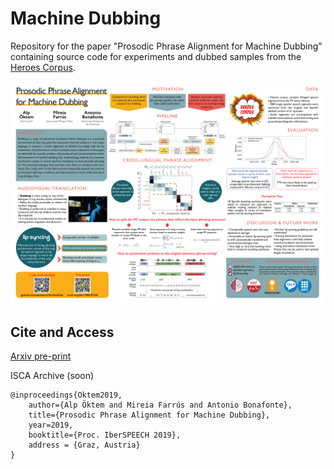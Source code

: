 # Machine Dubbing

Repository for the paper "Prosodic Phrase Alignment for Machine Dubbing" containing source code for experiments and dubbed samples from the [Heroes Corpus](https://repositori.upf.edu/handle/10230/35572). 

![Poster](https://raw.githubusercontent.com/alpoktem/MachineDub/master/img/MachineDub-poster.png "Paper poster")

## Cite and Access

[Arxiv pre-print](https://arxiv.org/abs/1908.07226)

ISCA Archive (soon)

	@inproceedings{Oktem2019,
		author={Alp Öktem and Mireia Farrús and Antonio Bonafonte},
		title={Prosodic Phrase Alignment for Machine Dubbing},
		year=2019,
		booktitle={Proc. IberSPEECH 2019},
		address = {Graz, Austria}
	}
